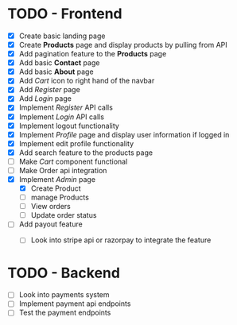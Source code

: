 # TODO - Frontend
  - [x] Create basic landing page
  - [x] Create **Products** page and display products by pulling from API
  - [x] Add pagination feature to the **Products** page
  - [x] Add basic **Contact** page
  - [x] Add basic **About** page
  - [x] Add *Cart* icon to right hand of the navbar
  - [x] Add *Register* page
  - [x] Add *Login* page
  - [x] Implement *Register* API calls
  - [x] Implement *Login* API calls
  - [x] Implement logout functionality
  - [x] Implement *Profile* page and display user information if logged in
  - [x] Implement edit profile functionality
  - [x] Add search feature to the products page
  - [ ] Make *Cart* component functional
  - [ ] Make Order api integration
  - [x] Implement *Admin* page
    - [x] Create Product
    - [ ] manage Products
    - [ ] View orders
    - [ ] Update order status
  - [ ] Add payout feature
    - [ ] Look into stripe api or razorpay to integrate the feature


# TODO - Backend
  - [ ] Look into payments system
  - [ ] Implement payment api endpoints
  - [ ] Test the payment endpoints